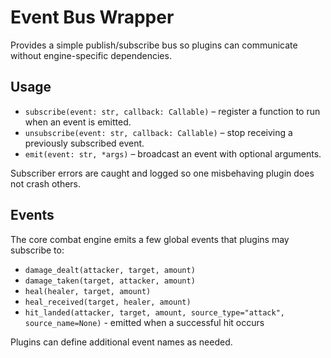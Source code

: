 # Event Bus Wrapper

Provides a simple publish/subscribe bus so plugins can communicate without engine-specific dependencies.

## Usage
- `subscribe(event: str, callback: Callable)` – register a function to run when an event is emitted.
- `unsubscribe(event: str, callback: Callable)` – stop receiving a previously subscribed event.
- `emit(event: str, *args)` – broadcast an event with optional arguments.

Subscriber errors are caught and logged so one misbehaving plugin does not crash others.

## Events
The core combat engine emits a few global events that plugins may subscribe to:

- `damage_dealt(attacker, target, amount)`
- `damage_taken(target, attacker, amount)`
- `heal(healer, target, amount)`
- `heal_received(target, healer, amount)`
- `hit_landed(attacker, target, amount, source_type="attack", source_name=None)` - emitted when a successful hit occurs

Plugins can define additional event names as needed.
